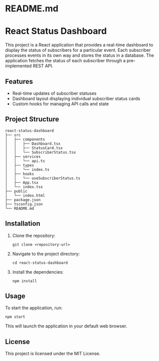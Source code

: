 # README.md

# React Status Dashboard

This project is a React application that provides a real-time dashboard to display the status of subscribers for a particular event. Each subscriber processes events in its own way and stores the status in a database. The application fetches the status of each subscriber through a pre-implemented REST API.

## Features

- Real-time updates of subscriber statuses
- Dashboard layout displaying individual subscriber status cards
- Custom hooks for managing API calls and state

## Project Structure

```
react-status-dashboard
├── src
│   ├── components
│   │   ├── Dashboard.tsx
│   │   ├── StatusCard.tsx
│   │   └── SubscriberStatus.tsx
│   ├── services
│   │   └── api.ts
│   ├── types
│   │   └── index.ts
│   ├── hooks
│   │   └── useSubscriberStatus.ts
│   ├── App.tsx
│   └── index.tsx
├── public
│   └── index.html
├── package.json
├── tsconfig.json
└── README.md
```

## Installation

1. Clone the repository:
   ```
   git clone <repository-url>
   ```
2. Navigate to the project directory:
   ```
   cd react-status-dashboard
   ```
3. Install the dependencies:
   ```
   npm install
   ```

## Usage

To start the application, run:
```
npm start
```
This will launch the application in your default web browser.

## License

This project is licensed under the MIT License.